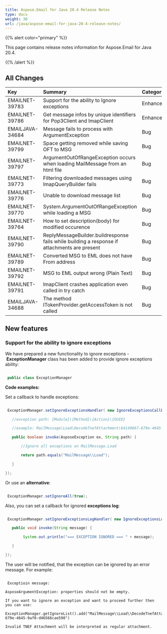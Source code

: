 ```yaml
---
title: Aspose.Email for Java 20.4 Release Notes
type: docs
weight: 30
url: /java/aspose-email-for-java-20-4-release-notes/
---
```


{{% alert color="primary" %}} 

This page contains release notes information for Aspose.Email for Java 20.4.

{{% /alert %}} 
## **All Changes**

|**Key**|**Summary**|**Category**|
| :- | :- | :- |
|EMAILNET-39783|Support for the ability to Ignore exceptions|Enhancement|
|EMAILNET-39786|Get message infos by unique identifiers for Pop3Client and ImapClient|Enhancement|
|EMAILJAVA-34684|Message fails to process with ArgumentException|Bug|
|EMAILNET-39799|Space getting removed while saving OFT to MSG|Bug|
|EMAILNET-39797|ArgumentOutOfRangeException occurs when loading MailMessage from an html file|Bug|
|EMAILNET-39773|Filtering downloaded messages using ImapQueryBuilder fails|Bug|
|EMAILNET-39776|Unable to download message list|Bug|
|EMAILNET-39770|System.ArgumentOutOfRangeException while loading a MSG|Bug|
|EMAILNET-39764|How to set description(body) for modified occurence|Bug|
|EMAILNET-39790|ReplyMessageBuilder.buildresponse fails while building a response if attachments are present|Bug|
|EMAILNET-39789|Converted MSG to EML does not have From address|Bug|
|EMAILNET-39792|MSG to EML output wrong (Plain Text)|Bug|
|EMAILNET-39791|ImapClient crashes application even called in try catch|Bug|
|EMAILJAVA-34688|The method ITokenProvider.getAccessToken is not called|Bug|
## **New features**
### **Support for the ability to ignore exceptions**
We have prepared a new functionality to ignore exceptions - **ExceptionManager** class has been added to provide ignore exceptions ability:

``` java

 public class ExceptionManager

```

**Code examples:**

Set a callback to handle exceptions:

``` java

 ExceptionManager.setIgnoreExceptionsHandler( new IgnoreExceptionsCallback() {

   //exception path: {Module}\{Method}\{Action}\{GUID}

   //example: MailMessage\Load\DecodeTnefAttachment\64149867-679e-4645-9af0-d46566cae598

   public boolean invoke(AsposeException ex, String path) {

       //Ignore all exceptions on MailMessage.Load

       return path.equals("MailMessage\\Load");

   }

});

```

Or use an **alternative**:

``` java

 ExceptionManager.setIgnoreAll(true);

```

Also, you can set a callback for ignored **exceptions log**:

``` java

 ExceptionManager.setIgnoreExceptionsLogHandler( new IgnoreExceptionsLogCallback() {

   public void invoke(String message) {

        System.out.println("=== EXCEPTION IGNORED === " + message);

   }

});

```



The user will be notified, that the exception can be ignored by an error message. For example:

```

 Exceptioin message:

AsposeArgumentException: properties should not be empty.

If you want to ignore an exception and want to proceed further then you can use:

ExceptionManager.getIgnoreList().add("MailMessage\\Load\\DecodeTnefAttachment\\64149867-679e-4645-9af0-d46566cae598")

Invalid TNEF Attachment will be interpreted as regular attachment.

```
